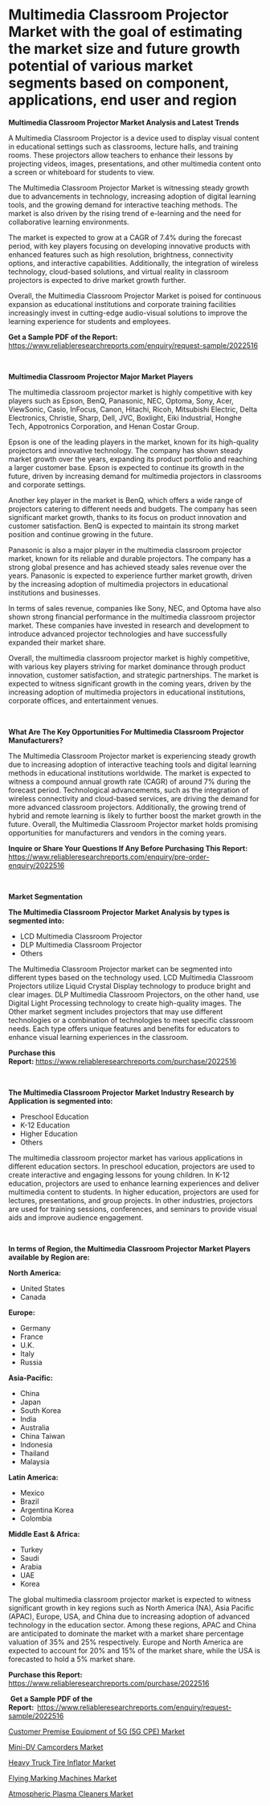 <p><h1>Multimedia Classroom Projector Market with the goal of estimating the market size and future growth potential of various market segments based on component, applications, end user and region</h1></p><p><strong>Multimedia Classroom Projector Market Analysis and Latest Trends</strong></p>
<p><p>A Multimedia Classroom Projector is a device used to display visual content in educational settings such as classrooms, lecture halls, and training rooms. These projectors allow teachers to enhance their lessons by projecting videos, images, presentations, and other multimedia content onto a screen or whiteboard for students to view.</p><p>The Multimedia Classroom Projector Market is witnessing steady growth due to advancements in technology, increasing adoption of digital learning tools, and the growing demand for interactive teaching methods. The market is also driven by the rising trend of e-learning and the need for collaborative learning environments.</p><p>The market is expected to grow at a CAGR of 7.4% during the forecast period, with key players focusing on developing innovative products with enhanced features such as high resolution, brightness, connectivity options, and interactive capabilities. Additionally, the integration of wireless technology, cloud-based solutions, and virtual reality in classroom projectors is expected to drive market growth further.</p><p>Overall, the Multimedia Classroom Projector Market is poised for continuous expansion as educational institutions and corporate training facilities increasingly invest in cutting-edge audio-visual solutions to improve the learning experience for students and employees.</p></p>
<p><strong>Get a Sample PDF of the Report:&nbsp;</strong> <a href="https://www.reliableresearchreports.com/enquiry/request-sample/2022516">https://www.reliableresearchreports.com/enquiry/request-sample/2022516</a></p>
<p>&nbsp;</p>
<p><strong>Multimedia Classroom Projector Major Market Players</strong></p>
<p><p>The multimedia classroom projector market is highly competitive with key players such as Epson, BenQ, Panasonic, NEC, Optoma, Sony, Acer, ViewSonic, Casio, InFocus, Canon, Hitachi, Ricoh, Mitsubishi Electric, Delta Electronics, Christie, Sharp, Dell, JVC, Boxlight, Eiki Industrial, Honghe Tech, Appotronics Corporation, and Henan Costar Group.</p><p>Epson is one of the leading players in the market, known for its high-quality projectors and innovative technology. The company has shown steady market growth over the years, expanding its product portfolio and reaching a larger customer base. Epson is expected to continue its growth in the future, driven by increasing demand for multimedia projectors in classrooms and corporate settings.</p><p>Another key player in the market is BenQ, which offers a wide range of projectors catering to different needs and budgets. The company has seen significant market growth, thanks to its focus on product innovation and customer satisfaction. BenQ is expected to maintain its strong market position and continue growing in the future.</p><p>Panasonic is also a major player in the multimedia classroom projector market, known for its reliable and durable projectors. The company has a strong global presence and has achieved steady sales revenue over the years. Panasonic is expected to experience further market growth, driven by the increasing adoption of multimedia projectors in educational institutions and businesses.</p><p>In terms of sales revenue, companies like Sony, NEC, and Optoma have also shown strong financial performance in the multimedia classroom projector market. These companies have invested in research and development to introduce advanced projector technologies and have successfully expanded their market share.</p><p>Overall, the multimedia classroom projector market is highly competitive, with various key players striving for market dominance through product innovation, customer satisfaction, and strategic partnerships. The market is expected to witness significant growth in the coming years, driven by the increasing adoption of multimedia projectors in educational institutions, corporate offices, and entertainment venues.</p></p>
<p>&nbsp;</p>
<p><strong>What Are The Key Opportunities For Multimedia Classroom Projector Manufacturers?</strong></p>
<p><p>The Multimedia Classroom Projector market is experiencing steady growth due to increasing adoption of interactive teaching tools and digital learning methods in educational institutions worldwide. The market is expected to witness a compound annual growth rate (CAGR) of around 7% during the forecast period. Technological advancements, such as the integration of wireless connectivity and cloud-based services, are driving the demand for more advanced classroom projectors. Additionally, the growing trend of hybrid and remote learning is likely to further boost the market growth in the future. Overall, the Multimedia Classroom Projector market holds promising opportunities for manufacturers and vendors in the coming years.</p></p>
<p><strong>Inquire or Share Your Questions If Any Before Purchasing This Report:</strong> <a href="https://www.reliableresearchreports.com/enquiry/pre-order-enquiry/2022516">https://www.reliableresearchreports.com/enquiry/pre-order-enquiry/2022516</a></p>
<p>&nbsp;</p>
<p><strong>Market Segmentation</strong></p>
<p><strong>The Multimedia Classroom Projector Market Analysis by types is segmented into:</strong></p>
<p><ul><li>LCD Multimedia Classroom Projector</li><li>DLP Multimedia Classroom Projector</li><li>Others</li></ul></p>
<p><p>The Multimedia Classroom Projector market can be segmented into different types based on the technology used. LCD Multimedia Classroom Projectors utilize Liquid Crystal Display technology to produce bright and clear images. DLP Multimedia Classroom Projectors, on the other hand, use Digital Light Processing technology to create high-quality images. The Other market segment includes projectors that may use different technologies or a combination of technologies to meet specific classroom needs. Each type offers unique features and benefits for educators to enhance visual learning experiences in the classroom.</p></p>
<p><strong>Purchase this Report:&nbsp;</strong><a href="https://www.reliableresearchreports.com/purchase/2022516">https://www.reliableresearchreports.com/purchase/2022516</a></p>
<p>&nbsp;</p>
<p><strong>The Multimedia Classroom Projector Market Industry Research by Application is segmented into:</strong></p>
<p><ul><li>Preschool Education</li><li>K-12 Education</li><li>Higher Education</li><li>Others</li></ul></p>
<p><p>The multimedia classroom projector market has various applications in different education sectors. In preschool education, projectors are used to create interactive and engaging lessons for young children. In K-12 education, projectors are used to enhance learning experiences and deliver multimedia content to students. In higher education, projectors are used for lectures, presentations, and group projects. In other industries, projectors are used for training sessions, conferences, and seminars to provide visual aids and improve audience engagement.</p></p>
<p>&nbsp;</p>
<p><strong>In terms of Region, the Multimedia Classroom Projector Market Players available by Region are:</strong></p>
<p>
    <p> <strong> North America: </strong>
        <ul>
            <li>United States</li>
            <li>Canada</li>
        </ul>
        </p> 
    <p> <strong> Europe: </strong>
        <ul>
            <li>Germany</li>
            <li>France</li>
            <li>U.K.</li>
            <li>Italy</li>
            <li>Russia</li>
        </ul>
        </p> 
    <p> <strong> Asia-Pacific: </strong>
        <ul>
            <li>China</li>
            <li>Japan</li>
            <li>South Korea</li>
            <li>India</li>
            <li>Australia</li>
            <li>China Taiwan</li>
            <li>Indonesia</li>
            <li>Thailand</li>
            <li>Malaysia</li>
        </ul>
        </p> 
    <p> <strong> Latin America: </strong>
        <ul>
            <li>Mexico</li>
            <li>Brazil</li>
            <li>Argentina Korea</li>
            <li>Colombia</li>
        </ul>
        </p> 
    <p> <strong> Middle East & Africa: </strong>
        <ul>
            <li>Turkey</li>
            <li>Saudi</li>
            <li>Arabia</li>
            <li>UAE</li>
            <li>Korea</li>
        </ul>
    </p>
    </p>
<p><p>The global multimedia classroom projector market is expected to witness significant growth in key regions such as North America (NA), Asia Pacific (APAC), Europe, USA, and China due to increasing adoption of advanced technology in the education sector. Among these regions, APAC and China are anticipated to dominate the market with a market share percentage valuation of 35% and 25% respectively. Europe and North America are expected to account for 20% and 15% of the market share, while the USA is forecasted to hold a 5% market share.</p></p>
<p><strong>Purchase this Report: </strong><a href="https://www.reliableresearchreports.com/purchase/2022516">https://www.reliableresearchreports.com/purchase/2022516</a></p>
<p>&nbsp;<strong>Get a Sample PDF of the Report:&nbsp;&nbsp;</strong><a href="https://www.reliableresearchreports.com/enquiry/request-sample/2022516">https://www.reliableresearchreports.com/enquiry/request-sample/2022516</a></p>
<p><strong></strong></p>
<p><p><a href="https://sore-arch-6db.notion.site/Customer-Premise-Equipment-of-5G-5G-CPE-Market-Provides-Detailed-Segmentation-of-this-Market-based-9edf3aec81ab4d45a031f2b199f5f4ae">Customer Premise Equipment of 5G (5G CPE) Market</a></p><p><a href="https://view.publitas.com/reportprime-1/mini-dv-camcorders-market-furnish-information-about-market-size-market-share-market-dynamics-and-projections-spanning-from-2024-to-2031/">Mini-DV Camcorders Market</a></p><p><a href="https://view.publitas.com/reportprime-1/heavy-truck-tire-inflator-market-size-growing-and-forecasted-for-period-from-2024-2031-and-provides-complete-market-analysis-of-this-market/">Heavy Truck Tire Inflator Market</a></p><p><a href="https://funky-papaya-cf4.notion.site/Flying-Marking-Machines-Market-A-Comprehensive-Report-of-its-Market-Share-Growth-Trends-2024-20-b3ad40208199404c91bbca2a974a2ae7">Flying Marking Machines Market</a></p><p><a href="https://confirmed-shield-e13.notion.site/Atmospheric-Plasma-Cleaners-Market-Size-Reflecting-a-Forecast-Till-2031-Market-By-Type-By-Applicat-d84c5bb7070d4a949c5cf0f1fb40eb32">Atmospheric Plasma Cleaners Market</a></p></p>